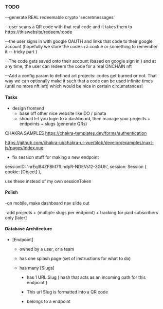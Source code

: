 ### TODO

--generate REAL redeemable crypto 'secretmessages' 


--user scans a QR code with that real code and it takes them to https://thiswebsite/redeem/:code 

--the user signs in with google OAUTH and links that code to their google account (hopefully we store the code in a cookie or something to remember it -- tricky part )

--The code gets saved onto their account (based on google sign in ) and at any time, the user can redeem the code for a real ONCHAIN nft 

--Add a config param to defined art projects:   codes get burned or not.    That way we can optionally make it such that a code can be used infinite times (until no more nft left) which would be nice in certain circumstances!







#### Tasks 

- design frontend 
    - base off other nice website like DO / pinata 
    - should let you login to a dashboard, then manage your projects + endpoints + slugs (generate QRs)
    





CHAKRA SAMPLES 
https://chakra-templates.dev/forms/authentication

https://github.com/chakra-ui/chakra-ui-vue/blob/develop/examples/nuxt-js/pages/index.vue



- fix session stuff for making a new endpoint 

 sessionID: 'nrEqI84ZF8h17fLhdpR-NDEVs12-3GUh',
    session: Session { cookie: [Object] },


use these instead of my own sessionToken 

#### Polish 

-on mobile, make dashboard nav slide out 

-add projects + (multiple slugs per endpoint) + tracking  for paid subscribers only [later]



#### Database Architecture 

- [Endpoint] 

    - owned by a user, or a team 

    - has one splash page (set of instructions for what to do)

    - has many [Slugs]
        
        - has 1 URL Slug  ( hash that acts as an incoming path for this endpoint  )


        - This url Slug is formatted into a QR code 

        - belongs to a endpoint   


